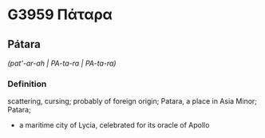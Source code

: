 # G3959 Πάταρα

## Pátara

_(pat'-ar-ah | PA-ta-ra | PA-ta-ra)_

### Definition

scattering, cursing; probably of foreign origin; Patara, a place in Asia Minor; Patara; 

- a maritime city of Lycia, celebrated for its oracle of Apollo
